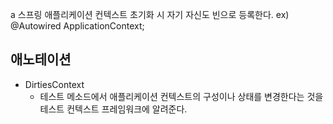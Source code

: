 a
스프링 애플리케이션 컨텍스트 초기화 시 자기 자신도 빈으로 등록한다.
ex) @Autowired ApplicationContext;

## 애노테이션
- DirtiesContext
  - 테스트 메소드에서 애플리케이션 컨텍스트의 구성이나 상태를 변경한다는 것을 테스트 컨텍스트 프레임워크에 알려준다.

